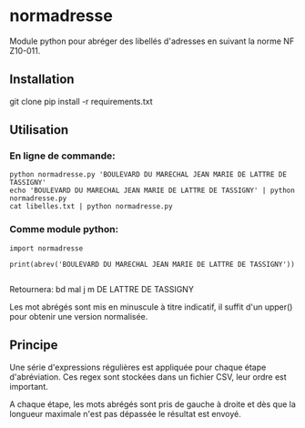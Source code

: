 # normadresse

Module python pour abréger des libellés d'adresses en suivant la norme NF Z10-011.

## Installation

git clone
pip install -r requirements.txt

## Utilisation

### En ligne de commande:
```
python normadresse.py 'BOULEVARD DU MARECHAL JEAN MARIE DE LATTRE DE TASSIGNY'
echo 'BOULEVARD DU MARECHAL JEAN MARIE DE LATTRE DE TASSIGNY' | python normadresse.py
cat libelles.txt | python normadresse.py
```
### Comme module python:
```
import normadresse

print(abrev('BOULEVARD DU MARECHAL JEAN MARIE DE LATTRE DE TASSIGNY'))


```
Retournera: bd mal j m DE LATTRE DE TASSIGNY

Les mot abrégés sont mis en minuscule à titre indicatif, il suffit d'un upper() pour obtenir une version normalisée.

## Principe

Une série d'expressions régulières est appliquée pour chaque étape d'abréviation. Ces regex sont stockées dans un fichier CSV, leur ordre est important.

A chaque étape, les mots abrégés sont pris de gauche à droite et dès que la longueur maximale n'est pas dépassée le résultat est envoyé.
